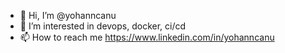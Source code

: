 - 👋 Hi, I’m @yohanncanu
- 👀 I’m interested in devops, docker, ci/cd
- 📫 How to reach me https://www.linkedin.com/in/yohanncanu
